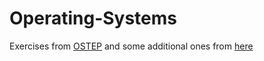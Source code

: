 # Operating-Systems
Exercises from [OSTEP](http://pages.cs.wisc.edu/~remzi/OSTEP/) and some additional ones from [here](https://www.cse.iitb.ac.in/~mythili/os/)
